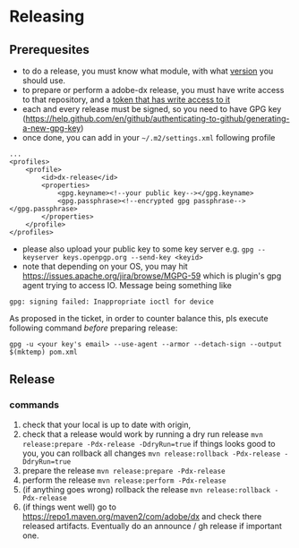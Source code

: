 # Releasing

## Prerequesites
- to do a release, you must know what module, with what [version](https://semver.org/) you should use.
- to prepare or perform a adobe-dx release, you must have write access to that repository, and a [token that has write access to it](https://help.github.com/en/packages/using-github-packages-with-your-projects-ecosystem/configuring-apache-maven-for-use-with-github-packages#authenticating-to-github-packages)
- each and every release must be signed, so you need to have GPG key (https://help.github.com/en/github/authenticating-to-github/generating-a-new-gpg-key)
- once done, you can add in your `~/.m2/settings.xml` following profile
```
...
<profiles>
    <profile>
        <id>dx-release</id>
        <properties>
            <gpg.keyname><!--your public key--></gpg.keyname>
            <gpg.passphrase><!--encrypted gpg passphrase--></gpg.passphrase>
        </properties>
    </profile>
</profiles>
```
- please also upload your public key to some key server e.g. `gpg --keyserver keys.openpgp.org --send-key <keyid>`
- note that depending on your OS, you may hit https://issues.apache.org/jira/browse/MGPG-59 which is plugin's gpg agent trying 
to access IO. Message being something like 

```gpg: signing failed: Inappropriate ioctl for device```

As proposed in the ticket, in order to counter balance this, pls execute following command _before_ preparing release:

```gpg -u <your key's email> --use-agent --armor --detach-sign --output $(mktemp) pom.xml```

## Release

### commands

1. check that your local is up to date with origin,
2. check that a release would work by running a dry run release
```mvn release:prepare -Pdx-release -DdryRun=true```
if things looks good to you, you can rollback all changes
```mvn release:rollback -Pdx-release -DdryRun=true```
3. prepare the release 
```mvn release:prepare -Pdx-release```
4. perform the release
```mvn release:perform -Pdx-release```
5. (if anything goes wrong) rollback the release
```mvn release:rollback -Pdx-release``` 
6. (if things went well) go to https://repo1.maven.org/maven2/com/adobe/dx 
and check there released artifacts. Eventually do an announce / gh release if important one.